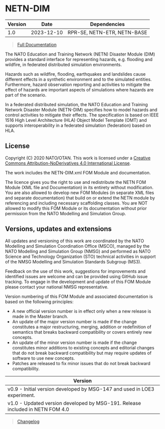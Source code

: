 # NETN-DIM


|Version| Date| Dependencies|
|---|---|---|
|1.0|2023-12-10|RPR-SE, NETN-ETR, NETN-BASE|

> [Full Documentation](NETN-DIM.md)

The NATO Education and Training Network (NETN) Disaster Module (DIM) provides a standard interface for representing hazards, e.g. flooding and wildfire, in federated distributed simulation environments.

Hazards such as wildfire, flooding, earthquakes and landslides cause different effects in a synthetic environment and to the simulated entities. Furthermore, hazard observation reporting and activities to mitigate the effect of hazards are important aspects of simulations where hazards are part of the scenario.
        
In a federated distributed simulation, the NATO Education and Training Network Disaster Module (NETN-DIM) specifies how to model hazards and control activities to mitigate their effects. 
The specification is based on IEEE 1516 High Level Architecture (HLA) Object Model Template (OMT) and supports interoperability in a federated simulation (federation) based on HLA.



## License

Copyright (C) 2020 NATO/OTAN. This work is licensed under a [Creative Commons Attribution-NoDerivatives 4.0 International License](LICENCE.md).

The work includes the NETN-DIM.xml FOM Module and documentation.

The licence gives you the right to use and redistribute the NETN FOM Module (XML file and Documentation) in its entirety without modification. You are also allowed to develop new FOM Modules (in separate XML files and separate documentation) that build on or extend the NETN module by referencing and including necessary scaffolding classes. You are NOT allowed to modify this FOM Module or its documentation without prior permission from the NATO Modelling and Simulation Group.

## Versions, updates and extensions

All updates and versioning of this work are coordinated by the NATO Modelling and Simulation Coordination Office (MSCO), managed by the NATO Modelling and Simulation Group (NMSG) and performed as NATO Science and Technology Organization (STO) technical activities in support of the NMSG Modelling and Simulation Standards Subgroup (MS3).

Feedback on the use of this work, suggestions for improvements and identified issues are welcome and can be provided using GitHub issue tracking. To engage in the development and update of this FOM Module please contact your national NMSG representative.

Version numbering of this FOM Module and associated documentation is based on the following principles:

* A new official version number is in effect only when a new release is made in the Master branch.
* An update of the major version number is made if the change constitutes a major restructuring, merging, addition or redefinition of semantics that breaks backward compatibility or covers entirely new concepts.
* An update of the minor version number is made if the change constitutes minor additions to existing concepts and editorial changes that do not break backward compatibility but may require updates of software to use new concepts.
* Patches are released to fix minor issues that do not break backward compatibility.

|Version|
|---|
|v0.9 - Initial version developed by MSG-147 and used in LOE3 experiment.|
|v1.0 - Updated version developed by MSG-191. Release included in NETN FOM 4.0|

> [Changelog](changelog.md)

